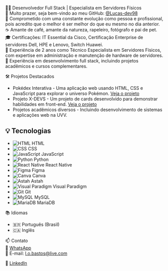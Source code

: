 👨‍💻 Desenvolvedor Full Stack | Especialista em Servidores Físicos  
👋 Muito prazer, seja bem-vindo ao meu GitHub: [@Lucas-dev98](https://github.com/Lucas-dev98)  
🌱 Comprometido com uma constante evolução como pessoa e profissional, pois acredito que o melhor é ser melhor do que eu mesmo no dia anterior.  
☕ Amante de café, amante da natureza, rapeleiro, fotógrafo e pai de pet.  
🎓 Certificações: IT Essential da Cisco, Certificação Enterprise de servidores Dell, HPE e Lenovo, Switch Huawei.  
💼 Experiência de 2 anos como Técnico Especialista em Servidores Físicos, com expertise em administração e manutenção de hardware de servidores.  
💼 Experiência em desenvolvimento full stack, incluindo projetos acadêmicos e cursos complementares.  

🛠️ Projetos Destacados  
- Pokédex Interativa - Uma aplicação web usando HTML, CSS e JavaScript para explorar o universo Pokémon. [Veja o projeto](https://lucas-dev98.github.io/projeto-pokedex/)
- Projeto X-DEVS - Um projeto de cards desenvolvido para demonstrar habilidades em front-end. [Veja o projeto](https://lucas-dev98.github.io/projeto-xdevs/)
- Projetos acadêmicos diversos - Incluindo desenvolvimento de sistemas e aplicações web na UVV.

## 💡 Tecnologias

- ![HTML]([https://www.google.com/url?sa=i&url=https%3A%2F%2Fwww.flaticon.com%2Fbr%2Ficone-gratis%2Fhtml-5_174854&psig=AOvVaw2z5Bj3ers1GlQXFWHyWECl&ust=1718948527054000&source=images&cd=vfe&opi=89978449&ved=0CBEQjRxqFwoTCOii8ra86YYDFQAAAAAdAAAAABAE](https://www.flaticon.com/br/icone-gratis/html-5_5968267?term=html&page=1&position=2&origin=search&related_id=5968267)) HTML
- ![CSS](https://pt.wikipedia.org/wiki/Ficheiro:CSS3_logo_and_wordmark.svg) CSS
- ![JavaScript](https://www.vhv.rs/viewpic/homJoom_library-of-javascript-icon-graphic-freeuse-png-files/) JavaScript
- ![Python](https://www.cleanpng.com/png-python-logo-clojure-javascript-9-834158/) Python
- ![React Native](https://medium.com/@nelapatihezron66/top-must-used-react-native-libraries-with-examples-d9d44246b01c) React Native
- ![Figma](https://iconduck.com/icons/190719/figma) Figma
- ![Canva](https://freebiehive.com/canva-logo-png/) Canva
- ![Astah](https://yourbutlerspantry.com/?w=download-astah-software-ff-E9mGBxIr) Astah
- ![Visual Paradigm](https://exemplo.com/link_para_seu_icone_visual_paradigm.png) Visual Paradigm
- ![Git](https://www.pngegg.com/en/search?q=git%2BLogo) Git
- ![MySQL](https://jjeongil.tistory.com/1618) MySQL
- ![MariaDB](https://aws.amazon.com/pt/rds/mariadb/) MariaDB


📚 Idiomas  
- 🇧🇷 Português (Brasil)
- 🇨🇦 Inglês

📫 Contato  
📱 [WhatsApp](https://wa.me/55027996081600)  
📧 E-mail: l.o.bastos@live.com

💼 [LinkedIn](https://www.linkedin.com/in/lucas-oliveira-bastos/)
